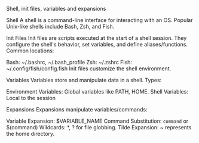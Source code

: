 Shell, init files, variables and expansions

Shell
A shell is a command-line interface for interacting with an OS. Popular Unix-like shells include Bash, Zsh, and Fish.

Init Files
Init files are scripts executed at the start of a shell session. They configure the shell's behavior, set variables, and define aliases/functions. Common locations:

Bash: ~/.bashrc, ~/.bash_profile
Zsh: ~/.zshrc
Fish: ~/.config/fish/config.fish
Init files customize the shell environment.

Variables
Variables store and manipulate data in a shell. Types:

Environment Variables: Global variables like PATH, HOME.
Shell Variables: Local to the session

Expansions
Expansions manipulate variables/commands:

Variable Expansion: $VARIABLE_NAME
Command Substitution: `command` or $(command)
Wildcards: *, ? for file globbing.
Tilde Expansion: ~ represents the home directory.
